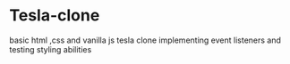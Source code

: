 # Tesla-clone
basic html ,css and vanilla js tesla clone implementing event listeners and testing styling abilities
